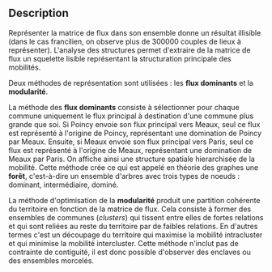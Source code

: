 ## Description

Représenter la matrice de flux dans son ensemble donne un résultat illisible (dans le cas francilien, on observe plus de 300000 couples de lieux à représenter). L'analyse des structures permet d'extraire de la matrice de flux un squelette lisible représentant la structuration principale des mobilités.

Deux méthodes de représentation sont utilisées : les **flux dominants** et la **modularité**. 

La méthode des **flux dominants** consiste à sélectionner pour chaque commune uniquement le flux principal à destination d'une commune plus grande que soi. Si Poincy envoie son flux principal vers Meaux, seul ce flux est représenté à l'origine de Poincy, représentant une domination de Poincy par Meaux. Ensuite, si Meaux envoie son flux principal vers Paris, seul ce flux est représenté à l'origine de Meaux, représentant une domination de Meaux par Paris. On affiche ainsi une structure spatiale hierarchisée de la mobilité. Cette méthode crée ce qui est appelé en théorie des graphes une **forêt**, c'est-à-dire un ensemble d'arbres avec trois types de noeuds : dominant, intermédiaire, dominé.

La méthode d'optimisation de la **modularité** produit une partition cohérente du territoire en fonction de la matrice de flux. Cela consiste à former des ensembles de communes (*clusters*) qui tissent entre elles de fortes relations et qui sont reliées au reste du territoire par de faibles relations. En d'autres termes c'est un découpage du territoire qui maximise la mobilité intracluster et qui minimise la mobilité intercluster. Cette méthode n'inclut pas de contrainte de contiguité, il est donc possible d'observer des enclaves ou des ensembles morcelés.

